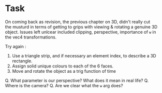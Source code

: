 Task
====

On coming back as revision, the previous chapter on 3D, didn't really cut the musturd in terms of getting to grips with viewing & rotating a genuine 3D object.
Issues left unlcear included clipping, perspective, importance of `w` in the vec4 transformations.

Try again :

1. Use a triangle strip, and if necessary an element index, to describe a 3D rectangle.
2. Assign solid unique colours to each of the 6 faces.
3. Move and rotate the object as a trig function of time

Q. What parameter is our perspective? What does it mean in real life?
Q. Where is the camera?
Q. Are we clear what the `w` arg does?
